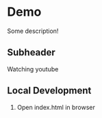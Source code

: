 # Demo

Some description!

## Subheader

Watching youtube


## Local Development

1. Open index.html in browser
